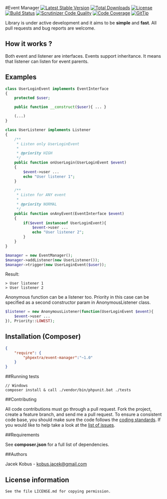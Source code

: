 #Event Manager
[![Latest Stable Version](https://poser.pugx.org/phpextra/event-manager/v/stable.svg)](https://packagist.org/packages/phpextra/event-manager)
[![Total Downloads](https://poser.pugx.org/phpextra/event-manager/downloads.svg)](https://packagist.org/packages/phpextra/event-manager)
[![License](https://poser.pugx.org/phpextra/event-manager/license.svg)](https://packagist.org/packages/phpextra/event-manager)
[![Build Status](http://img.shields.io/travis/phpextra/event-manager.svg)](https://travis-ci.org/phpextra/event-manager)
[![Scrutinizer Code Quality](https://scrutinizer-ci.com/g/phpextra/event-manager/badges/quality-score.png?b=master)](https://scrutinizer-ci.com/g/phpextra/event-manager/?branch=master)
[![Code Coverage](https://scrutinizer-ci.com/g/phpextra/event-manager/badges/coverage.png?b=master)](https://scrutinizer-ci.com/g/phpextra/event-manager/?branch=master)
[![GitTip](http://img.shields.io/gittip/jkobus.svg)](https://www.gittip.com/jkobus)

Library is under active development and it aims to be **simple** and **fast**. All pull requests and bug reports are welcome.

## How it works ?

Both event and listener are interfaces.
Events support inheritance. It means that listener can listen for event parents.

## Examples

```php
class UserLoginEvent implements EventInterface
{
    protected $user;

    public function __construct($user){ ... }

    (...)
}

class UserListener implements Listener
{
    /**
     * Listen only UserLoginEvent
     *
     * @priority HIGH
     */
    public function onUserLogin(UserLoginEvent $event)
    {
        $event->user ...
        echo "User listener 1";
    }

    /**
     * Listen for ANY event
     *
     * @priority NORMAL
     */
    public function onAnyEvent(EventInterface $event)
    {
        if($event instanceof UserLoginEvent){
            $event->user ...
            echo "User listener 2";
        }
    }
}

$manager = new EventManager();
$manager->addListener(new UserListener());
$manager->trigger(new UserLoginEvent($user));

```
Result:

```
> User listener 1
> User listener 2
```

Anonymous function can be a listener too. Priority in this case can be specified as a second constructor param in
AnonymousListener class.

```php
$listener = new AnonymousListener(function(UserLoginEvent $event){
    $event->user ...
}), Priority::LOWEST);
```

## Installation (Composer)

```json
{
    "require": {
        "phpextra/event-manager":"~1.0"
    }
}
```

##Running tests

```
// Windows
composer install & call ./vendor/bin/phpunit.bat ./tests
```

##Contributing

All code contributions must go through a pull request.
Fork the project, create a feature branch, and send me a pull request.
To ensure a consistent code base, you should make sure the code follows
the [coding standards](http://symfony.com/doc/2.0/contributing/code/standards.html).
If you would like to help take a look at the [list of issues](https://github.com/phpextra/event-manager/issues).

##Requirements

See **composer.json** for a full list of dependencies.

##Authors

Jacek Kobus - <kobus.jacek@gmail.com>

## License information

    See the file LICENSE.md for copying permission.

